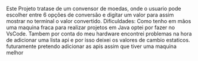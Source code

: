 Este Projeto tratase de um convensor de moedas, onde o usuario pode escolher entre 6 opções de conversão e digitar um valor para assim mostrar no terminal o valor convertido.
Dificuldades: Como tenho em mãos uma maquina fraca para realizar projetos em Java optei por fazer no VsCode.
Tambem por conta do meu hardware encontrei problemas na hora de adicionar uma lista api e por isso deixei os valores de cambio estaticos. 
futuramente pretendo adicionar as apis assim que tiver uma maquina melhor  
